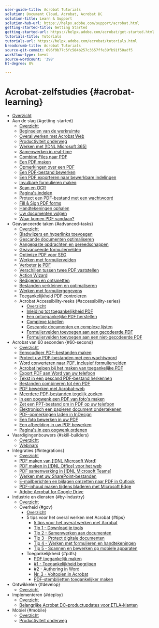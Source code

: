 ```yaml
---
user-guide-title: Acrobat Tutorials
solution: Document Cloud, Acrobat, Acrobat DC
solution-title: Learn & Support
solution-hub-url: https://helpx.adobe.com/support/acrobat.html
getting-started-title: Getting Started
getting-started-url: https://helpx.adobe.com/acrobat/get-started.html
tutorials-title: Tutorials
tutorials-url: https://helpx.adobe.com/acrobat/tutorials.html
breadcrumb-title: Acrobat Tutorials
source-git-commit: 696f9b77c5fc584b257c3657ffe39fb91f50adf5
workflow-type: tm+mt
source-wordcount: '398'
ht-degree: 8%

---
```



# Acrobat-zelfstudies {#acrobat-learning}

+ [Overzicht](overview.md)
+ Aan de slag {#getting-started}
   + [Overzicht](getting-started/getting-started-overview.md)
   + [Beginselen van de werkruimte](getting-started/get-to-know-the-acrobat-dc-interface.md)
   + [Overal werken met Acrobat Web](getting-started/acrobatweb.md)
   + [Productiviteit onderweg](getting-started/productivity.md)
   + [Werken met [!DNL Microsoft 365]](https://experienceleague.adobe.com/docs/document-cloud-learn/acrobat-learning/integrations/integrate-overview.html#microsoft)
   + [Samenwerken in real-time](getting-started/collaborate.md)
   + [Combine Files naar PDF](getting-started/combine-to-pdf.md)
   + [Een PDF maken](getting-started/create-pdf.md)
   + [Opmerkingen over een PDF](getting-started/comment-on-pdf-files.md)
   + [Een PDF-bestand bewerken](getting-started/edit-pdf.md)
   + [Een PDF exporteren naar bewerkbare indelingen](getting-started/export-pdf.md)
   + [Invulbare formulieren maken](getting-started/create-fillable-forms.md)
   + [Scan en OCR](getting-started/scan-and-ocr.md)
   + [Pagina&#39;s indelen](getting-started/organize.md)
   + [Protect een PDF-bestand met een wachtwoord](getting-started/password-protect.md)
   + [Fill &amp; Sign PDF forms](getting-started/fill-and-sign.md)
   + [Handtekeningen ophalen](getting-started/signatures.md)
   + [Uw documenten volgen](getting-started/track.md)
   + [Waar komen PDF vandaan?](getting-started/where-do-pdfs-come-from.md)
+ Geavanceerde taken {#advanced-tasks}
   + [Overzicht](advanced-tasks/advanced-tasks-overview.md)
   + [Bladwijzers en hyperlinks toevoegen](advanced-tasks/bookmarks.md)
   + [Gescande documenten optimaliseren](advanced-tasks/optimizescan.md)
   + [Aangepaste opdrachten en gereedschappen](advanced-tasks/custom.md)
   + [Geavanceerde formuliervelden](advanced-tasks/advancedforms.md)
   + [Optimize PDF voor SEO](advanced-tasks/optimizeseo.md)
   + [Werken met formuliervelden](advanced-tasks/workforms.md)
   + [Verbeter je PDF](advanced-tasks/enhance.md)
   + [Verschillen tussen twee PDF vaststellen](advanced-tasks/compare.md)
   + [Action Wizard](advanced-tasks/action.md)
   + [Redigeren en ontsmetten](advanced-tasks/redact.md)
   + [Bestanden verkleinen en optimaliseren](advanced-tasks/reduce.md)
   + [Werken met formuliergegevens](advanced-tasks/formdata.md)
   + [Toegankelijkheid PDF controleren](advanced-tasks/accessibility.md)
   + Acrobat Accessibility-reeks {#accessibility-series}
      + [Overzicht](advanced-tasks/accessibility-series.md)
      + [Inleiding tot toegankelijkheid PDF](advanced-tasks/accessibilitysession1.md)
      + [Een ontoegankelijke PDF herstellen](advanced-tasks/accessibilitysession2.md)
      + [Complexe tabellen](advanced-tasks/accessibilitysession3.md)
      + [Gescande documenten en complexe lijsten](advanced-tasks/accessibilitysession4.md)
      + [Formuliervelden toevoegen aan een gecodeerde PDF](advanced-tasks/accessibilitysession5.md)
      + [Formuliervelden toevoegen aan een niet-gecodeerde PDF](advanced-tasks/accessibilitysession6.md)
+ Acrobat van 60 seconden {#60-second}
   + [Overzicht](60-second/60-second-overview.md)
   + [Eenvoudiger PDF-bestanden maken](60-second/optimize.md)
   + [Protect uw PDF-bestanden met een wachtwoord](60-second/protect.md)
   + [Word converteren naar PDF, inclusief formuliervelden](60-second/wordform.md)
   + [Acrobat helpen bij het maken van toegankelijke PDF](60-second/accessible.md)
   + [Export PDF aan Word van uw telefoon](60-second/exportwordphone.md)
   + [Tekst in een gescand PDF-bestand herkennen](60-second/textrecognition.md)
   + [Bestanden combineren tot één PDF](60-second/combine-to-one-pdf.md)
   + [PDF bewerken met Acrobat-web](60-second/edit.md)
   + [Meerdere PDF-bestanden tegelijk zoeken](60-second/search.md)
   + [In een oogwenk een PDF van foto&#39;s maken](60-second/photo.md)
   + [Zet een PPT-bestand om in PDF op uw telefoon](60-second/phone.md)
   + [Elektronisch een papieren document ondertekenen](60-second/sign.md)
   + [PDF-opmerkingen laden in InDesign](60-second/indesign.md)
   + [Een foto bewerken in uw PDF](60-second/editphoto.md)
   + [Een afbeelding in uw PDF bewerken](60-second/editgraphic.md)
   + [Pagina&#39;s in een oogwenk ordenen](60-second/organize.md)
+ Vaardigingenbouwers {#skill-builders}
   + [Overzicht](skill-builder/skill-builder-overview.md)
   + [Webinars](skill-builder/skill-builder-webinars.md)
+ Integraties {#integrations}
   + [Overzicht](integrate/integrate-overview.md)
   + [PDF maken van [!DNL Microsoft Word]](integrate/createfromword.md)
   + [PDF maken in [!DNL Office] voor het web](integrate/createofficeweb.md)
   + [PDF samenwerking in [!DNL Microsoft Teams]](integrate/acrobatandteams.md)
   + [Werken met uw SharePoint-bestanden](integrate/acrobatandsp.md)
   + [E-mailberichten en bijlagen omzetten naar PDF in Outlook](integrate/outlook.md)
   + [PDF-inhoud maken tijdens bladeren met Microsoft Edge](integrate/edge.md)
   + [Adobe Acrobat for Google Drive](integrate/acrobatandgoogle.md)
+ Industrie en diensten {#by-industry}
   + [Overzicht](industry/industry-overview.md)
   + Overheid {#gov}
      + [Overzicht](industry/gov/gov-overview.md)
      + 5 tips voor het overal werken met Acrobat {#tips}
         + [5 tips voor het overal werken met Acrobat](industry/gov/5-tips-for-working-anywhere-with-acrobat-dc-for-government.md)
         + [Tip 1 - Download je tools](industry/gov/get-your-tools.md)
         + [Tip 2 - Samenwerken aan documenten](industry/gov/collaborate-on-documents.md)
         + [Tip 3 - Protect digitale documenten](industry/gov/protect-digital-documents.md)
         + [Tip 4 - Werken met formulieren en handtekeningen](industry/gov/work-with-forms-and-signatures.md)
         + [Tip 5 - Scannen en bewerken op mobiele apparaten](industry/gov/scan-and-edit-on-mobile.md)
      + Toegankelijkheid {#pdfs}
         + [PDF toegankelijk maken](industry/gov/making-pdfs-accessible.md)
         + [#1 - Toegankelijkheid begrijpen](industry/gov/understanding-accessibility.md)
         + [#2 - Authoring in Word](industry/gov/authoring-in-word.md)
         + [Nr. 3 - Voltooien in Acrobat](industry/gov/finishing-in-acrobat.md)
         + [PDF-stembiljetten toegankelijker maken](industry/gov/making-pdf-ballots-accessible.md)
+ Ontwikkelen {#develop}
   + [Overzicht](develop/develop-overview.md)
+ Implementeren {#deploy}
   + [Overzicht](deploy/deploy-overview.md)
   + [Belangrijke Acrobat DC-productupdates voor ETLA-klanten](deploy/signentitlementchanges.md)
+ Mobiel {#mobile}
   + [Overzicht](mobile/mobile-overview.md)
   + [Productiviteit onderweg](https://experienceleague.adobe.com/docs/document-cloud-learn/acrobat-learning/getting-started/productivity.html)

